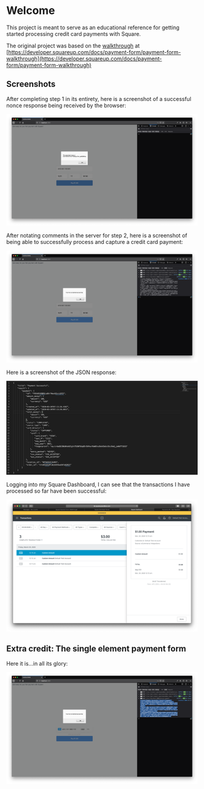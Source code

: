 # Welcome

This project is meant to serve as an educational reference for getting started processing credit card payments with Square.

The original project was based on the [walkthrough](https://developer.squareup.com/docs/payment-form/payment-form-walkthrough) at [https://developer.squareup.com/docs/payment-form/payment-form-walkthrough](https://developer.squareup.com/docs/payment-form/payment-form-walkthrough)

## Screenshots

After completing step 1 in its entirety, here is a screenshot of a successful nonce response being received by the browser:

![screenshots/screenshot-00.png](screenshots/screenshot-00.png)

After notating comments in the server for step 2, here is a screenshot of being able to successfully process and capture a credit card payment:

![screenshots/screenshot-01.png](screenshots/screenshot-01.png)

Here is a screenshot of the JSON response:

![screenshots/screenshot-02.png](screenshots/screenshot-02.png)

Logging into my Square Dashboard, I can see that the transactions I have processed so far have been successful:

![screenshots/screenshot-03.png](screenshots/screenshot-03.png)

## Extra credit: The single element payment form

Here it is...in all its glory:

![screenshots/screenshot-04.png](screenshots/screenshot-04.png)
